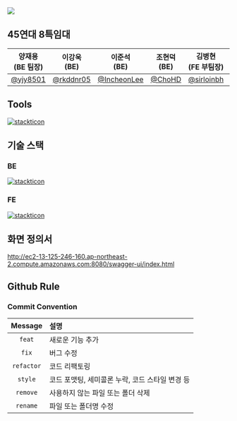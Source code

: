 <img src="https://cdn.discordapp.com/attachments/1144140016281473055/1146001477249269851/2023-08-29_5.27.59.png">

## 45연대 8특임대

| 양재용 <br> (BE 팀장)                                                                                                           | 이강욱 <br> (BE) | 이준석 <br> (BE)                              | 조현덕 <br> (BE)                              | 김병현 <br> (FE 부팀장)                            | 김영학 <br> (FE) | 신중원 <br> (FE) |
|----------------------------------------------------------------------------------------------------------------------------|-----------|--------------------------------------------|--------------------------------------------|----------------------------------------------|----------------------------------------------|---------------|
| [@yjy8501](https://github.com/yjy8501)                                                                             | [@rkddnr05](https://github.com/rkddnr05) | [@IncheonLee](https://github.com/IncheonLee) | [@ChoHD](https://github.com/ChoHD) | [@sirloinbh](https://github.com/shimdokite) | [@novice1993](https://github.com/novice1993) |[@sinjw ](https://github.com/sinjw)|

## Tools

 [![stackticon](https://firebasestorage.googleapis.com/v0/b/stackticon-81399.appspot.com/o/images%2F1695089957938?alt=media&token=b049edc2-83f9-4d29-b205-9f5f9b3492f1)](https://github.com/msdio/stackticon)
 
## 기술 스택

### BE

[![stackticon](https://firebasestorage.googleapis.com/v0/b/stackticon-81399.appspot.com/o/images%2F1695091856085?alt=media&token=0205801d-72b7-4113-a0b2-941d791be50e)](https://github.com/msdio/stackticon)
### FE

[![stackticon](https://firebasestorage.googleapis.com/v0/b/stackticon-81399.appspot.com/o/images%2F1695090639262?alt=media&token=0912fb1f-716b-4563-bf1b-27c3fb2a6b24)](https://github.com/msdio/stackticon)

## 화면 정의서
http://ec2-13-125-246-160.ap-northeast-2.compute.amazonaws.com:8080/swagger-ui/index.html

## Github Rule

### Commit Convention

|  Message   | 설명                                                  |
| :--------: | :---------------------------------------------------- |
| `feat` | 새로운 기능 추가 |
| `fix` | 버그 수정 |
| `refactor` | 코드 리팩토링 |
| `style` | 코드 포맷팅, 세미콜론 누락, 코드 스타일 변경 등 |
| `remove` | 사용하지 않는 파일 또는 폴더 삭제 |
| `rename` | 파일 또는 폴더명 수정 |
